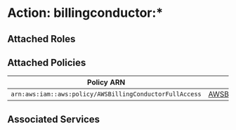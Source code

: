 # Action: billingconductor:*

## Attached Roles

## Attached Policies

| Policy ARN | Policy Name |
|------------|-------------|
| `arn:aws:iam::aws:policy/AWSBillingConductorFullAccess` | [AWSBillingConductorFullAccess](../policies.md#awsbillingconductorfullaccess) |

## Associated Services

